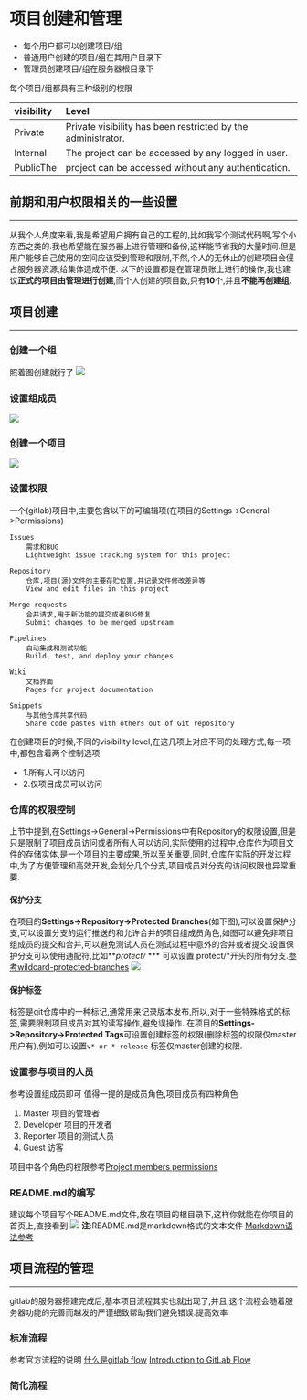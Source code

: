 # 项目创建和管理

* 每个用户都可以创建项目/组
* 普通用户创建的项目/组在其用户目录下
* 管理员创建项目/组在服务器根目录下

每个项目/组都具有三种级别的权限

| visibility | Level |
| :--- | :--- |
| Private | Private visibility has been restricted by the administrator. |
| Internal | The project can be accessed by any logged in user. |
| PublicThe | project can be accessed without any authentication. |

## 前期和用户权限相关的一些设置
---
从我个人角度来看,我是希望用户拥有自己的工程的,比如我写个测试代码啊,写个小东西之类的.我也希望能在服务器上进行管理和备份,这样能节省我的大量时间.但是用户能够自己使用的空间应该受到管理和限制,不然,个人的无休止的创建项目会侵占服务器资源,给集体造成不便.
以下的设置都是在管理员账上进行的操作,我也建议**正式的项目由管理进行创建**,而个人创建的项目数,只有**10**个,并且**不能再创建组**.

## 项目创建
---
### 创建一个组
照着图创建就行了
![](/assets/create_group.jpg)

### 设置组成员
![](/assets/set_group_merber.jpg)

### 创建一个项目
![](/assets/create_pjt.jpg)
### 设置权限
一个(gitlab)项目中,主要包含以下的可编辑项(在项目的Settings->General->Permissions)
```
Issues
    需求和BUG
    Lightweight issue tracking system for this project

Repository
    仓库,项目(源)文件的主要存贮位置,并记录文件修改差异等
    View and edit files in this project

Merge requests
    合并请求,用于新功能的提交或者BUG修复
    Submit changes to be merged upstream

Pipelines
    自动集成和测试功能
    Build, test, and deploy your changes

Wiki
    文档界面
    Pages for project documentation

Snippets
    与其他仓库共享代码
    Share code pastes with others out of Git repository
```
在创建项目的时候,不同的visibility level,在这几项上对应不同的处理方式,每一项中,都包含着两个控制选项
- 1.所有人可以访问
- 2.仅项目成员可以访问

### 仓库的权限控制
上节中提到,在Settings->General->Permissions中有Repository的权限设置,但是只是限制了项目成员访问或者所有人可以访问,实际使用的过程中,仓库作为项目文件的存储实体,是一个项目的主要成果,所以至关重要,同时,仓库在实际的开发过程中,为了方便管理和高效开发,会划分几个分支,项目成员对分支的访问权限也异常重要.

#### 保护分支
在项目的**Settings->Repository->Protected Branches**(如下图),可以设置保护分支,可以设置分支的运行推送的和允许合并的项目组成员角色,如图可以避免非项目组成员的提交和合并,可以避免测试人员在测试过程中意外的合并或者提交.设置保护分支可以使用通配符,比如***protect/* *** 可以设置 protect/*开头的所有分支.[参考wildcard-protected-branches](https://docs.gitlab.com/ee/user/project/protected_branches.html#wildcard-protected-branches)
![](/assets/保护分支设置.jpg)

#### 保护标签
标签是git仓库中的一种标记,通常用来记录版本发布,所以,对于一些特殊格式的标签,需要限制项目成员对其的读写操作,避免误操作.
在项目的**Settings->Repository->Protected Tags**可设置创建标签的权限(删除标签的权限仅master用户有),例如可以设置`v* or *-release` 标签仅master创建的权限.

### 设置参与项目的人员
参考设置组成员即可
值得一提的是成员角色,项目成员有四种角色


1. Master
    项目的管理者
1. Developer
    项目的开发者
1. Reporter
    项目的测试人员
1. Guest
    访客

项目中各个角色的权限参考[Project members permissions](https://docs.gitlab.com/ee/user/permissions.html#project-members-permissions)
### README.md的编写
建议每个项目写个README.md文件,放在项目的根目录下,这样你就能在你项目的首页上,直接看到
![](/assets/gitlab_md.jpg)
**注**:README.md是markdown格式的文本文件
[Markdown语法参考](https://docs.gitlab.com/ee/user/markdown.html)

## 项目流程的管理
---
gitlab的服务器搭建完成后,基本项目流程其实也就出现了,并且,这个流程会随着服务器功能的完善而越发的严谨细致帮助我们避免错误.提高效率

### 标准流程
参考官方流程的说明
[什么是gitlab flow](https://docs.gitlab.com/ee/university/training/gitlab_flow.html#doc-nav)
[Introduction to GitLab Flow](https://docs.gitlab.com/ee/workflow/gitlab_flow.html#doc-nav)
### 简化流程




